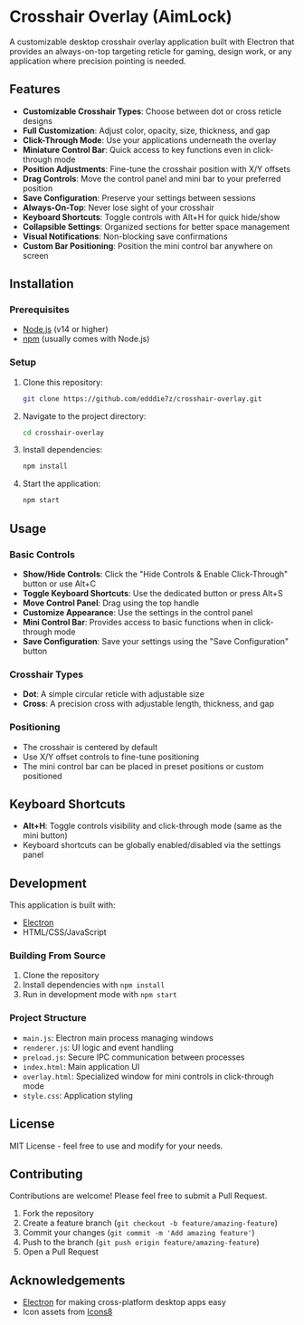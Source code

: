 # Crosshair Overlay (AimLock)

A customizable desktop crosshair overlay application built with Electron that provides an always-on-top targeting reticle for gaming, design work, or any application where precision pointing is needed.

## Features

- **Customizable Crosshair Types**: Choose between dot or cross reticle designs
- **Full Customization**: Adjust color, opacity, size, thickness, and gap
- **Click-Through Mode**: Use your applications underneath the overlay
- **Miniature Control Bar**: Quick access to key functions even in click-through mode
- **Position Adjustments**: Fine-tune the crosshair position with X/Y offsets
- **Drag Controls**: Move the control panel and mini bar to your preferred position
- **Save Configuration**: Preserve your settings between sessions
- **Always-On-Top**: Never lose sight of your crosshair
- **Keyboard Shortcuts**: Toggle controls with Alt+H for quick hide/show
- **Collapsible Settings**: Organized sections for better space management
- **Visual Notifications**: Non-blocking save confirmations
- **Custom Bar Positioning**: Position the mini control bar anywhere on screen

## Installation

### Prerequisites

- [Node.js](https://nodejs.org/) (v14 or higher)
- [npm](https://www.npmjs.com/) (usually comes with Node.js)

### Setup

1. Clone this repository:

   ```bash
   git clone https://github.com/edddie7z/crosshair-overlay.git
   ```

2. Navigate to the project directory:

   ```bash
   cd crosshair-overlay
   ```

3. Install dependencies:

   ```bash
   npm install
   ```

4. Start the application:
   ```bash
   npm start
   ```

## Usage

### Basic Controls

- **Show/Hide Controls**: Click the "Hide Controls & Enable Click-Through" button or use Alt+C
- **Toggle Keyboard Shortcuts**: Use the dedicated button or press Alt+S
- **Move Control Panel**: Drag using the top handle
- **Customize Appearance**: Use the settings in the control panel
- **Mini Control Bar**: Provides access to basic functions when in click-through mode
- **Save Configuration**: Save your settings using the "Save Configuration" button

### Crosshair Types

- **Dot**: A simple circular reticle with adjustable size
- **Cross**: A precision cross with adjustable length, thickness, and gap

### Positioning

- The crosshair is centered by default
- Use X/Y offset controls to fine-tune positioning
- The mini control bar can be placed in preset positions or custom positioned

## Keyboard Shortcuts

- **Alt+H**: Toggle controls visibility and click-through mode (same as the mini button)
- Keyboard shortcuts can be globally enabled/disabled via the settings panel

## Development

This application is built with:

- [Electron](https://www.electronjs.org/)
- HTML/CSS/JavaScript

### Building From Source

1. Clone the repository
2. Install dependencies with `npm install`
3. Run in development mode with `npm start`

### Project Structure

- `main.js`: Electron main process managing windows
- `renderer.js`: UI logic and event handling
- `preload.js`: Secure IPC communication between processes
- `index.html`: Main application UI
- `overlay.html`: Specialized window for mini controls in click-through mode
- `style.css`: Application styling

## License

MIT License - feel free to use and modify for your needs.

## Contributing

Contributions are welcome! Please feel free to submit a Pull Request.

1. Fork the repository
2. Create a feature branch (`git checkout -b feature/amazing-feature`)
3. Commit your changes (`git commit -m 'Add amazing feature'`)
4. Push to the branch (`git push origin feature/amazing-feature`)
5. Open a Pull Request

## Acknowledgements

- [Electron](https://www.electronjs.org/) for making cross-platform desktop apps easy
- Icon assets from [Icons8](https://icons8.com/)
